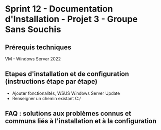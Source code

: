 # Sprint 12 - Documentation d'Installation - Projet 3 - Groupe Sans Souchis

## Prérequis techniques

VM - Windows Server 2022

## Etapes d'installation et de configuration (instructions étape par étape)

- Ajouter fonctionalités, WSUS Windows Server Update
- Renseigner un chemin existant C:/ 

## FAQ : solutions aux problèmes connus et communs liés à l'installation et à la configuration
